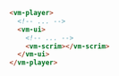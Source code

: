 ```html {5} title="example.html"
<vm-player>
  <!-- ... -->
  <vm-ui>
    <!-- ... -->
    <vm-scrim></vm-scrim>
  </vm-ui>
</vm-player>
```
